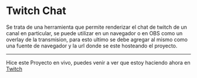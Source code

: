 # Twitch Chat

Se trata de una herramienta que permite renderizar el chat de twitch de un canal en particular, se puede utilizar en un navegador o en OBS como un overlay de la transmision, para esto ultimo se debe agregar al mismo como una fuente de navegador y la url donde se este hosteando el proyecto.

---

Hice este Proyecto en vivo, puedes venir a ver que estoy haciendo ahora en [Twitch](https://www.twitch.tv/metalit0)
